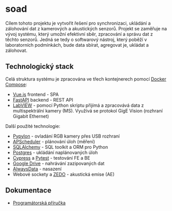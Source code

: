 # soad

Cílem tohoto projektu je vytvořit řešení pro synchronizaci, ukládání a zálohování dat z kamerových a akustických senzorů. 
Projekt se zaměřuje na vývoj systému, který umožní efektivní sběr, zpracování a správu dat z těchto senzorů. Jedná se tedy
o softwarový nástroj, který poběží v laboratorních podmínkách, bude data sbírat, agregovat je, ukládat a zálohovat.


## Technologický stack

Celá struktura systému je zpracována ve třech kontejnerech pomocí [Docker Compose](https://docs.docker.com/compose/):

- [Vue.js](https://vuejs.org/) frontend - SPA
- [FastAPI](https://fastapi.tiangolo.com/) backend - REST API
- [LabVIEW](https://www.ni.com/en/shop/labview.html) - pomocí Python skriptu přijímá a zpracovává data z multispektrální kamery (MS).
Využívá se protokol GigE Vision (rozhraní Gigabit Ethernet)

Další použité technologie:

- [Pypylon](https://github.com/basler/pypylon) - ovladání RGB kamery přes USB rozhraní
- [APScheduler](https://github.com/agronholm/apscheduler) - plánování úloh (měření)
- [SQLAlchemy](https://www.sqlalchemy.org/) - SQL toolkit a ORM pro Python
- [Postgres](https://www.postgresql.org/) - ukládání naplánovaných úloh
- [Cypress](https://www.cypress.io/) a [Pytest](https://docs.pytest.org/en/stable/) - testování FE a BE 
- [Google Drive](https://workspace.google.com/products/drive/) - nahrávání zazipovaných dat
- [AlwaysData](https://www.alwaysdata.com/en/) - nasazení
- Webové sockety a [ZEDO](http://dakel.cz/index.php?pg=prod/dev/zedo_en) - akustická emise (AE)

## Dokumentace

- [Programátorská příručka](./docs/cz/programmer.md)
